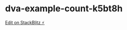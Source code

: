 # dva-example-count-k5bt8h

[Edit on StackBlitz ⚡️](https://stackblitz.com/edit/dva-example-count-k5bt8h)